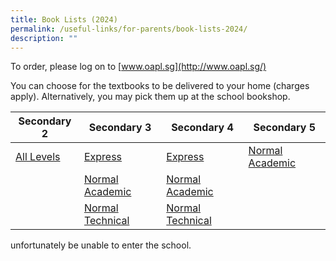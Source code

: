 ```yaml
---
title: Book Lists (2024)
permalink: /useful-links/for-parents/book-lists-2024/
description: ""
---
```


To order, please log on to&nbsp;[www.oapl.sg](http://www.oapl.sg/)

You can choose for the textbooks to be delivered to your home (charges apply). Alternatively, you may pick them up at the school bookshop.

<table>
<thead>
  <tr>
    <th>Secondary 2</th>
    <th>Secondary 3</th>
    <th>Secondary 4</th>
    <th>Secondary 5</th>
  </tr>
</thead>
<tbody>
  <tr>
		<td><a href="/files/booklist%202024_pgs_2(all).pdf">All Levels </a></td>
    <td><a href="/files/booklist%202024_pgs_3e.pdf">Express</a></td>
    <td><a href="/files/booklist%202024_pgs_4e.pdf">Express</a></td>
    <td><a href="[](/files/booklist%202024_pgs_5na.pdf)">Normal Academic</a></td>
  </tr>
  <tr>
    <td></td>
    <td><a href="/files/booklist%202024_pgs_3na.pdf">Normal Academic</a></td>
    <td><a href="/files/booklist%202024_pgs_4na.pdf">Normal Academic</a></td>
    <td></td>
  </tr>
  <tr>
    <td></td>
    <td><a href="/files/booklist%202024_pgs_3nt.pdf">Normal Technical </a></td>
    <td> <a href="/files/booklist%202024_pgs_4nt.pdf">Normal Technical</a></td>
    <td> </td>
  </tr>
</tbody>
</table>



unfortunately be unable to enter the school.